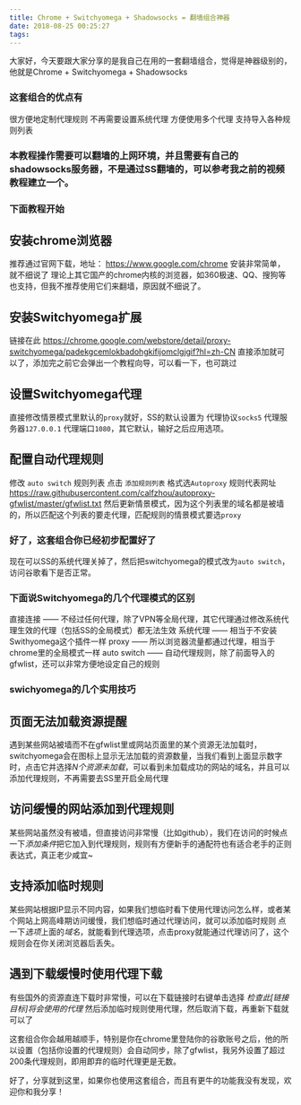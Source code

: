 ```yaml
---
title: Chrome + Switchyomega + Shadowsocks = 翻墙组合神器
date: 2018-08-25 00:25:27
tags:
---
```


大家好，今天要跟大家分享的是我自己在用的一套翻墙组合，觉得是神器级别的，他就是Chrome + Switchyomega + Shadowsocks

### 这套组合的优点有

  很方便地定制代理规则
  不再需要设置系统代理
  方便使用多个代理
  支持导入各种规则列表
  
### 本教程操作需要可以翻墙的上网环境，并且需要有自己的shadowsocks服务器，不是通过SS翻墙的，可以参考我之前的视频教程建立一个。

  
### 下面教程开始

## 安装chrome浏览器

  推荐通过官网下载，地址： https://www.google.com/chrome 安装非常简单，就不细说了
  理论上其它国产的chrome内核的浏览器，如360极速、QQ、搜狗等也支持，但我不推荐使用它们来翻墙，原因就不细说了。
  
## 安装Switchyomega扩展
  链接在此 https://chrome.google.com/webstore/detail/proxy-switchyomega/padekgcemlokbadohgkifijomclgjgif?hl=zh-CN 直接添加就可以了，添加完之前它会弹出一个教程向导，可以看一下，也可跳过
  
## 设置Switchyomega代理
  直接修改情景模式里默认的`proxy`就好，SS的默认设置为 代理协议`socks5` 代理服务器`127.0.0.1` 代理端口`1080`，其它默认，输好之后应用选项。
  
## 配置自动代理规则
  修改 `auto switch` 规则列表 点击 `添加规则列表` 格式选`Autoproxy` 规则代表网址
  https://raw.githubusercontent.com/calfzhou/autoproxy-gfwlist/master/gfwlist.txt
  然后更新情景模式，因为这个列表里的域名都是被墙的，所以匹配这个列表的要走代理，匹配规则的情景模式要选`proxy`
  
### 好了，这套组合你已经初步配置好了
  现在可以SS的系统代理关掉了，然后把switchyomega的模式改为`auto switch`，访问谷歌看下是否正常。
  
### 下面说Switchyomega的几个代理模式的区别
  直接连接 —— 不经过任何代理，除了VPN等全局代理，其它代理通过修改系统代理生效的代理（包括SS的全局模式）都无法生效
  系统代理 —— 相当于不安装Swithyomega这个插件一样
  proxy —— 所以浏览器流量都通过代理，相当于chrome里的全局模式一样
  auto switch —— 自动代理规则，除了前面导入的gfwlist，还可以非常方便地设定自己的规则
  
### swichyomega的几个实用技巧

## 页面无法加载资源提醒
  遇到某些网站被墙而不在gfwlist里或网站页面里的某个资源无法加载时，switchyomega会在图标上显示无法加载的资源数量，当我们看到上面显示数字时，点击它并选择*N个资源未加载*，可以看到未加载成功的网站的域名，并且可以添加代理规则，不再需要去SS里开启全局代理
  
## 访问缓慢的网站添加到代理规则
  某些网站虽然没有被墙，但直接访问非常慢（比如github），我们在访问的时候点一下*添加条件*把它加入到代理规则，规则有方便新手的通配符也有适合老手的正则表达式，真正老少咸宜~
  
## 支持添加临时规则
  某些网站根据IP显示不同内容，如果我们想临时看下使用代理访问怎么样，或者某个网站上网高峰期访问缓慢，我们想临时通过代理访问，就可以添加临时规则 点一下*选项*上面的*域名*，就能看到代理选项，点击proxy就能通过代理访问了，这个规则会在你关闭浏览器后丢失。
  
## 遇到下载缓慢时使用代理下载

  有些国外的资源直连下载时非常慢，可以在下载链接时右键单击选择 *检查此[链接目标]将会使用的代理* 然后添加临时规则使用代理，然后取消下载，再重新下载就可以了
  
这套组合你会越用越顺手，特别是你在chrome里登陆你的谷歌账号之后，他的所以设置（包括你设置的代理规则）会自动同步，除了gfwlist，我另外设置了超过200条代理规则，即用即弃的临时代理更是无数。

好了，分享就到这里，如果你也使用这套组合，而且有更牛的功能我没有发现，欢迎你和我分享！
  
  


  




  




